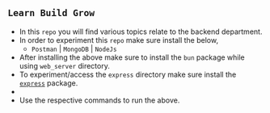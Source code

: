 ## `Learn Build Grow`
- In this `repo` you will find various topics relate to the backend department.
- In order to experiment this `repo` make sure install the below,
  - `Postman` | `MongoDB` | `NodeJs`
- After installing the above make sure to install the `bun` package while using `web_server` directory. 
- To experiment/access the `express` directory make sure install the [`express`](https://expressjs.com/) package.
- 
- Use the respective commands to run the above.

